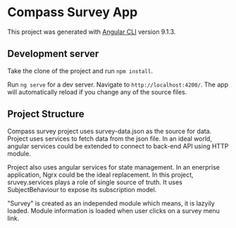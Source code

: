 # Compass Survey App

This project was generated with [Angular CLI](https://github.com/angular/angular-cli) version 9.1.3.

## Development server

Take the clone of the project and run `npm install`.

Run `ng serve` for a dev server. Navigate to `http://localhost:4200/`. The app will automatically reload if you change any of the source files.

## Project Structure

Compass survey project uses survey-data.json as the source for data. Project uses services to fetch data from the json file. In an ideal world, angular services could be extended to connect to back-end API using HTTP module.

Project also uses angular services for state management. In an enerprise application, Ngrx could be the ideal replacement. In this project, sruvey.services plays a role of single source of truth. It uses SubjectBehaviour to expose its subscription model.

"Survey" is created as an independed module which means, it is lazyily loaded. Module information is loaded when user clicks on a survey menu link.
